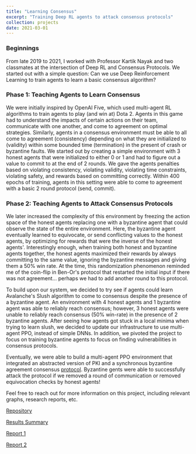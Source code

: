 ```yaml
---
title: "Learning Consensus"
excerpt: "Training Deep RL agents to attack consensus protocols"
collection: projects
date: 2021-03-01
---
```

### Beginnings 
From late 2019 to 2021, I worked with Professor Kartik Nayak and two classmates at the intersection of Deep RL and Consensus Protocols. We started out with a simple question: Can we use Deep Reinforcement Learning to train agents to learn a basic consensus algorithm? 

### Phase 1: Teaching Agents to Learn Consensus
We were initially inspired by OpenAI Five, which used multi-agent RL algorithms to train agents to play (and win at) Dota 2. Agents in this game had to understand the impacts of certain actions on their team, communicate with one another, and come to agreement on optimal strategies. Similarly, agents in a consensus environment must be able to all come to agreement (consistency) depending on what they are initialized to (validity) within some bounded time (termination) in the present of crash or byzantine faults. We started out by creating a simple environment with 3 honest agents that were initialized to either 0 or 1 and had to figure out a value to commit to at the end of 2 rounds. We gave the agents penalties based on violating consistency, violating validity, violating time constraints, violating safety, and rewards based on committing correctly. Within 400 epochs of training, agents in this setting were able to come to agreement with a basic 2 round protocol (send, commit). 


### Phase 2: Teaching Agents to Attack Consensus Protocols
We later increased the complexity of this environment by freezing the action space of the honest agents replacing one with a byzantine agent that could observe the state of the entire environment. Here, the byzantine agent eventually learned to equivocate, or send conflicting values to the honest agents, by optimizing for rewards that were the inverse of the honest agents'. Interestingly enough, when training both honest and byzantine agents together, the honest agents maximized their rewards by always committing to the same value, ignoring the byzantine messages and giving them a 50% win rate. At the time, this randomization phenomenon reminded me of the coin-flip in Ben-Or's protocol that restarted the initial input if there was not agreement... perhaps we had to add another round to this protocol. 

To build upon our system, we decided to try see if agents could learn Avalanche's Slush algorithm to come to consensus despite the presence of a byzantine agent. An environment with 4 honest agents and 1 byzantine agent was able to reliably reach consensus; however, 3 honest agents were unable to reliably reach consensus (50% win-rate) in the presence of 2 byzantine agents. After seeing how agents got stuck in a local minima when trying to learn slush, we decided to update our infrastructure to use multi-agent PPO, instead of simple DNNs. In addition, we pivoted the project to focus on training byzantine agents to focus on finding vulnerabilities in consensus protocols. 

Eventually, we were able to build a multi-agent PPO environment that integrated an abstracted version of PKI and a synchronous byzantine agreement consensus [protocol](https://eprint.iacr.org/2018/1028.pdf). Byzantine gents were able to successfully attack the protocol if we removed a round of communication or removed equivocation checks by honest agents!

Feel free to reach out for more information on this project, including relevant graphs, research reports, etc. 

[Repository](https://github.com/TrentBrick/LearningConsensus)

[Results Summary](https://docs.google.com/presentation/d/1n4jvtWxaJaTn8I4tY7RwuNYydPY-bhVheQpvUw85a_Y/edit?usp=sharing)

[Report 1](https://ypatil12.github.io/files/LearningConsensus.pdf)

[Report 2](https://docs.google.com/presentation/d/1Po8cs_iZW7M-6bx6R5ANghMItMP-s1Eb/edit?usp=sharing&ouid=106978351856045405483&rtpof=true&sd=true)

<!-- [Miscellaneous Graphs](https://www.overleaf.com/read/cdckxrjksgdz)  -->

